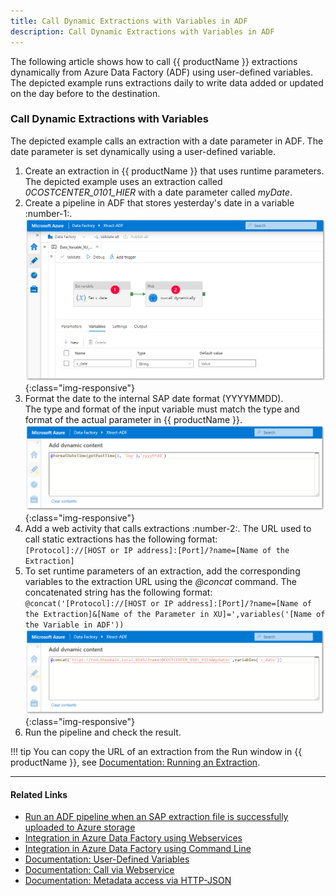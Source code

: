 ```yaml
---
title: Call Dynamic Extractions with Variables in ADF
description: Call Dynamic Extractions with Variables in ADF
---
```


The following article shows how to call {{ productName }} extractions dynamically from Azure Data Factory (ADF) using user-defined variables.
The depicted example runs extractions daily to write data added or updated on the day before to the destination.


### Call Dynamic Extractions with Variables

The depicted example calls an extraction with a date parameter in ADF.
The date parameter is set dynamically using a user-defined variable.<br>

1. Create an extraction in {{ productName }} that uses runtime parameters.<br>
The depicted example uses an extraction called *0COSTCENTER_0101_HIER* with a date parameter called *myDate*. 
2. Create a pipeline in ADF that stores yesterday's date in a variable :number-1:.<br>
![adf-pipeline](../assets/images/xu/articles/adf-pipeline.png){:class="img-responsive"}
3. Format the date to the internal SAP date format (YYYYMMDD).<br>
The type and format of the input variable must match the type and format of the actual parameter in {{ productName }}.
![adf-call-extractions-variable](../assets/images/xu/articles/azura-data-factory-date-variable.png){:class="img-responsive"}
4. Add a web activity that calls extractions :number-2:.
The URL used to call static extractions has the following format: <br>`[Protocol]://[HOST or IP address]:[Port]/?name=[Name of the Extraction]`
5. To set runtime parameters of an extraction, add the corresponding variables to the extraction URL using the *@concat* command. 
The concatenated string has the following format:<br>
`@concat('[Protocol]://[HOST or IP address]:[Port]/?name=[Name of the Extraction]&[Name of the Parameter in XU]=',variables('[Name of the Variable in ADF'))`<br>
![adf-call-extractions-variable](../assets/images/xu/articles/adf-call-extraction-variable.png){:class="img-responsive"}
6. Run the pipeline and check the result.

!!! tip
    You can copy the URL of an extraction from the Run window in {{ productName }}, see [Documentation: Running an Extraction](https://help.theobald-software.com/en/xtract-universal/getting-started/run-an-extraction#run-extraction).

******

#### Related Links
- [Run an ADF pipeline when an SAP extraction file is successfully uploaded to Azure storage](https://kb.theobald-software.com/xtract-universal/runs-an-ADF-pipeline-when-sap-extraction-file-is-successfully-uploaded-to-Azure-storage)
- [Integration in Azure Data Factory using Webservices](https://kb.theobald-software.com/xtract-universal/adf-integration-using-webservices)
- [Integration in Azure Data Factory using Command Line](https://kb.theobald-software.com/xtract-universal/adf-integration-using-command-line)
- [Documentation: User-Defined Variables](https://help.theobald-software.com/en/xtract-universal/advanced-techniques/user-defined-variables)
- [Documentation: Call via Webservice](https://help.theobald-software.com/en/xtract-universal/execute-and-automate-extractions/call-via-webservice)
- [Documentation: Metadata access via HTTP-JSON](https://help.theobald-software.com/en/xtract-universal/advanced-techniques/metadata-access-via-http-json)
